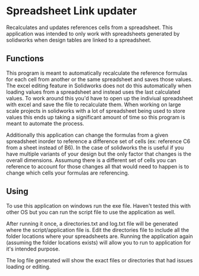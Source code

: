 # Spreadsheet Link updater
Recalculates and updates references cells from a spreadsheet. This application was intended to only work with spreadsheets generated by solidworks when design tables are linked to a spreadsheet.

## Functions
This program is meant to automatically recalculate the reference formulas for each cell from another or the same spreadsheet and saves those values. The excel editing feature in Solidworks does not do this automatically when loading values from a spreadsheet and instead uses the last calculated values. To work around this you'd have to open up the indiviual spreadsheet with excel and save the file to recalculate them. When working on large scale projects in solidworks with a lot of spreadsheet being used to store values this ends up taking a significant amount of time so this program is meant to automate the process.

Additionally this application can change the formulas from a given spreadsheet inorder to reference a difference set of cells (ex: reference C6 from a sheet instead of B6). In the case of solidworks the is useful if you have multiple variants of your design but the only factor that changes is the overall dimensions. Assumung there is a different set of cells you can reference to account for those changes all that would need to happen is to change which cells your formulas are referencing.

## Using
To use this application on windows run the exe file. Haven't tested this with other OS but you can run the script file to use the application as well.

After running it once, a directories.txt and log.txt file will be generated where the script/application file is. Edit the directories file to include all the folder locations where your spreadsheets are. Running the application again (assuming the folder locations exists) will allow you to run to application for it's intended purpose.

The log file generated will show the exact files or directories that had issues loading or editing.
